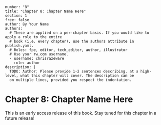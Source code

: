 ```metadata
number: "8"
title: "Chapter 8: Chapter Name Here"
section: 1
free: false
author: By Your Name
authors:
  # These are applied on a per-chapter basis. If you would like to apply a role to the entire
  # book (i.e. every chapter), use the authors attribute in publish.yaml.
  # Roles: fpe, editor, tech_editor, author, illustrator
  # Use your rw.com username.
  - username: chrisrazeware
    role: author
description: |
  TODO: Author: Please provide 1-2 sentences describing, at a high-level, what this chapter will cover. The description can be
  on multiple lines, provided you respect the indentation.
```

# Chapter 8: Chapter Name Here

This is an early access release of this book. Stay tuned for this chapter in a future release!